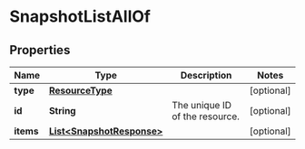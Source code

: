 

# SnapshotListAllOf

## Properties

| Name | Type | Description | Notes |
| ------------ | ------------- | ------------- | ------------- |
| **type** | [**ResourceType**](ResourceType.md) |  |  [optional] |
| **id** | **String** | The unique ID of the resource. |  [optional] |
| **items** | [**List&lt;SnapshotResponse&gt;**](SnapshotResponse.md) |  |  [optional] |



